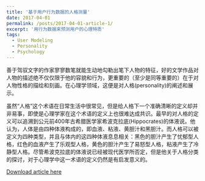 ```yaml
---
title: '基于用户行为数据的人格测量'
date: 2017-04-01
permalink: /posts/2017-04-01-article-1/
excerpt: '用行为数据来预测用户的心理特质'
tags:
  - User Modeling
  - Personality
  - Psychology
---
```


善于驾驭文字的作家寥寥数笔就能生动地勾勒出笔下人物的特征，好的文学作品对人物的描述绝不仅仅限于他的容貌和行为，更重要的（至少是同等重要的）在于对人物性格的描绘和刻画。在心理学领域，这便是对人格(personality)的阐述和展示。

虽然“人格”这个术语在日常生活中很常见，但是给人格下一个准确清晰的定义却并非易事，即使是心理学家在这个术语的定义上也很难达成共识。最早的对人格的定义可以追溯到公元前400年古希腊医学家希波克拉底(Hippocrates)的体液说。他认为，人体是由四种体液构成的，即血液、粘液、黄胆汁和黑胆汁。而人格可以被定义为四种类型，并且与体内的这四种体液息息相关：黑色的胆汁产生了忧郁型人格，红色的血液产生了乐观型人格，黄色的胆汁产生了易怒型人格，粘液产生了冷静型人格。尽管希波克拉底的体液说已经被现代医学所否定，但是他关于人格分类的探讨，对于心理学中这一术语的定义仍然是有启发意义的。

[Download article here](https://zhfzhmsra.github.io/files/ccf_personality.pdf)